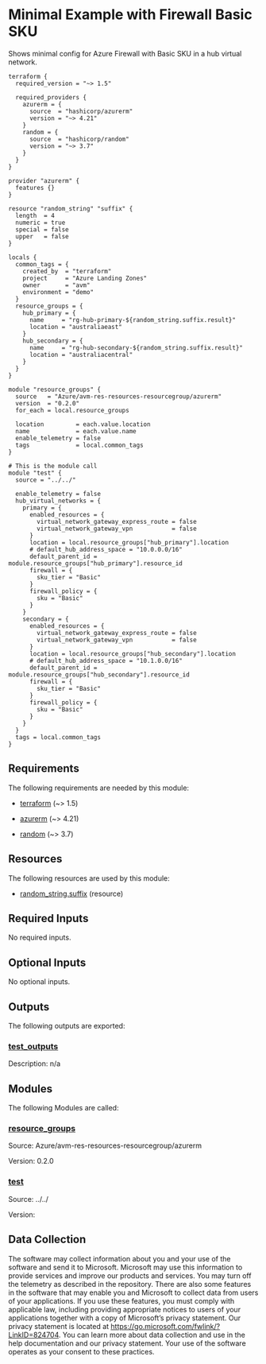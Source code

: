 <!-- BEGIN_TF_DOCS -->
<!-- Code generated by terraform-docs. DO NOT EDIT. -->
# Minimal Example with Firewall Basic SKU

Shows minimal config for Azure Firewall with Basic SKU in a hub virtual network.

```hcl
terraform {
  required_version = "~> 1.5"

  required_providers {
    azurerm = {
      source  = "hashicorp/azurerm"
      version = "~> 4.21"
    }
    random = {
      source  = "hashicorp/random"
      version = "~> 3.7"
    }
  }
}

provider "azurerm" {
  features {}
}

resource "random_string" "suffix" {
  length  = 4
  numeric = true
  special = false
  upper   = false
}

locals {
  common_tags = {
    created_by  = "terraform"
    project     = "Azure Landing Zones"
    owner       = "avm"
    environment = "demo"
  }
  resource_groups = {
    hub_primary = {
      name     = "rg-hub-primary-${random_string.suffix.result}"
      location = "australiaeast"
    }
    hub_secondary = {
      name     = "rg-hub-secondary-${random_string.suffix.result}"
      location = "australiacentral"
    }
  }
}

module "resource_groups" {
  source   = "Azure/avm-res-resources-resourcegroup/azurerm"
  version  = "0.2.0"
  for_each = local.resource_groups

  location         = each.value.location
  name             = each.value.name
  enable_telemetry = false
  tags             = local.common_tags
}

# This is the module call
module "test" {
  source = "../../"

  enable_telemetry = false
  hub_virtual_networks = {
    primary = {
      enabled_resources = {
        virtual_network_gateway_express_route = false
        virtual_network_gateway_vpn           = false
      }
      location = local.resource_groups["hub_primary"].location
      # default_hub_address_space = "10.0.0.0/16"
      default_parent_id = module.resource_groups["hub_primary"].resource_id
      firewall = {
        sku_tier = "Basic"
      }
      firewall_policy = {
        sku = "Basic"
      }
    }
    secondary = {
      enabled_resources = {
        virtual_network_gateway_express_route = false
        virtual_network_gateway_vpn           = false
      }
      location = local.resource_groups["hub_secondary"].location
      # default_hub_address_space = "10.1.0.0/16"
      default_parent_id = module.resource_groups["hub_secondary"].resource_id
      firewall = {
        sku_tier = "Basic"
      }
      firewall_policy = {
        sku = "Basic"
      }
    }
  }
  tags = local.common_tags
}
```

<!-- markdownlint-disable MD033 -->
## Requirements

The following requirements are needed by this module:

- <a name="requirement_terraform"></a> [terraform](#requirement\_terraform) (~> 1.5)

- <a name="requirement_azurerm"></a> [azurerm](#requirement\_azurerm) (~> 4.21)

- <a name="requirement_random"></a> [random](#requirement\_random) (~> 3.7)

## Resources

The following resources are used by this module:

- [random_string.suffix](https://registry.terraform.io/providers/hashicorp/random/latest/docs/resources/string) (resource)

<!-- markdownlint-disable MD013 -->
## Required Inputs

No required inputs.

## Optional Inputs

No optional inputs.

## Outputs

The following outputs are exported:

### <a name="output_test_outputs"></a> [test\_outputs](#output\_test\_outputs)

Description: n/a

## Modules

The following Modules are called:

### <a name="module_resource_groups"></a> [resource\_groups](#module\_resource\_groups)

Source: Azure/avm-res-resources-resourcegroup/azurerm

Version: 0.2.0

### <a name="module_test"></a> [test](#module\_test)

Source: ../../

Version:

<!-- markdownlint-disable-next-line MD041 -->
## Data Collection

The software may collect information about you and your use of the software and send it to Microsoft. Microsoft may use this information to provide services and improve our products and services. You may turn off the telemetry as described in the repository. There are also some features in the software that may enable you and Microsoft to collect data from users of your applications. If you use these features, you must comply with applicable law, including providing appropriate notices to users of your applications together with a copy of Microsoft’s privacy statement. Our privacy statement is located at <https://go.microsoft.com/fwlink/?LinkID=824704>. You can learn more about data collection and use in the help documentation and our privacy statement. Your use of the software operates as your consent to these practices.
<!-- END_TF_DOCS -->